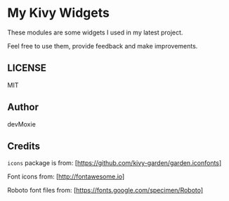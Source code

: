 # My Kivy Widgets

These modules are some widgets I used in my latest project.

Feel free to use them, provide feedback and make improvements.

## LICENSE

MIT

## Author

devMoxie

## Credits

`icons` package is from:
[https://github.com/kivy-garden/garden.iconfonts]

Font icons from:
[http://fontawesome.io]


Roboto font files from:
[https://fonts.google.com/specimen/Roboto]

